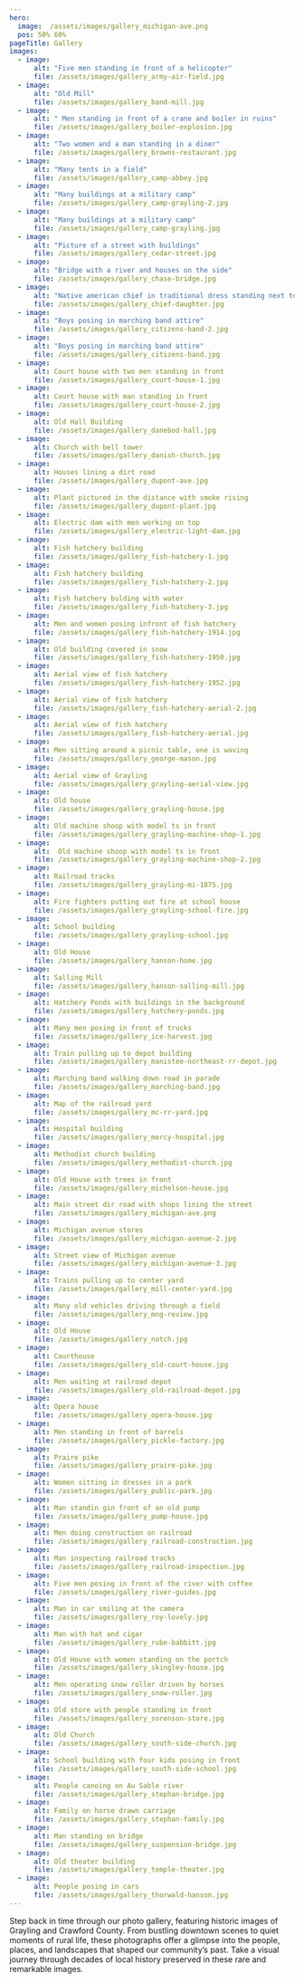```yaml
---
hero:
  image:  /assets/images/gallery_michigan-ave.png
  pos: 50% 60%
pageTitle: Gallery
images:
  - image: 
      alt: "Five men standing in front of a helicopter"
      file: /assets/images/gallery_army-air-field.jpg
  - image: 
      alt: "Old Mill"
      file: /assets/images/gallery_band-mill.jpg
  - image: 
      alt: " Men standing in front of a crane and boiler in ruins"
      file: /assets/images/gallery_boiler-explosion.jpg
  - image: 
      alt: "Two women and a man standing in a diner"
      file: /assets/images/gallery_browns-restaurant.jpg
  - image: 
      alt: "Many tents in a field"
      file: /assets/images/gallery_camp-abbey.jpg
  - image: 
      alt: "Many buildings at a military camp"
      file: /assets/images/gallery_camp-grayling-2.jpg
  - image: 
      alt: "Many buildings at a military camp"
      file: /assets/images/gallery_camp-grayling.jpg
  - image: 
      alt: "Picture of a street with buildings"
      file: /assets/images/gallery_cedar-street.jpg
  - image: 
      alt: "Bridge with a river and houses on the side"
      file: /assets/images/gallery_chase-bridge.jpg
  - image: 
      alt: "Native american chief in traditional dress standing next to native american daughter in dress"
      file: /assets/images/gallery_chief-daughter.jpg
  - image: 
      alt: "Boys posing in marching band attire"
      file: /assets/images/gallery_citizens-band-2.jpg
  - image: 
      alt: "Boys posing in marching band attire"
      file: /assets/images/gallery_citizens-band.jpg
  - image: 
      alt: Court house with two men standing in front
      file: /assets/images/gallery_court-house-1.jpg
  - image: 
      alt: Court house with man standing in front
      file: /assets/images/gallery_court-house-2.jpg
  - image: 
      alt: Old Hall Building
      file: /assets/images/gallery_danebod-hall.jpg
  - image: 
      alt: Church with bell tower
      file: /assets/images/gallery_danish-church.jpg
  - image: 
      alt: Houses lining a dirt road
      file: /assets/images/gallery_dupont-ave.jpg
  - image: 
      alt: Plant pictured in the distance with smoke rising
      file: /assets/images/gallery_dupont-plant.jpg
  - image: 
      alt: Electric dam with men working on top
      file: /assets/images/gallery_electric-light-dam.jpg
  - image: 
      alt: Fish hatchery building
      file: /assets/images/gallery_fish-hatchery-1.jpg
  - image: 
      alt: Fish hatchery building
      file: /assets/images/gallery_fish-hatchery-2.jpg
  - image: 
      alt: Fish hatchery bulding with water
      file: /assets/images/gallery_fish-hatchery-3.jpg
  - image: 
      alt: Men and women posing infront of fish hatchery
      file: /assets/images/gallery_fish-hatchery-1914.jpg
  - image: 
      alt: Old building covered in snow
      file: /assets/images/gallery_fish-hatchery-1950.jpg
  - image: 
      alt: Aerial view of fish hatchery
      file: /assets/images/gallery_fish-hatchery-1952.jpg
  - image: 
      alt: Aerial view of fish hatchery
      file: /assets/images/gallery_fish-hatchery-aerial-2.jpg
  - image: 
      alt: Aerial view of fish hatchery
      file: /assets/images/gallery_fish-hatchery-aerial.jpg
  - image: 
      alt: Men sitting around a picnic table, one is waving
      file: /assets/images/gallery_george-mason.jpg
  - image: 
      alt: Aerial view of Grayling
      file: /assets/images/gallery_grayling-aerial-view.jpg
  - image: 
      alt: Old house
      file: /assets/images/gallery_grayling-house.jpg
  - image: 
      alt: Old machine shoop with model ts in front
      file: /assets/images/gallery_grayling-machine-shop-1.jpg
  - image: 
      alt:  Old machine shoop with model ts in front
      file: /assets/images/gallery_grayling-machine-shop-2.jpg
  - image: 
      alt: Railroad tracks
      file: /assets/images/gallery_grayling-mi-1875.jpg
  - image: 
      alt: Fire fighters putting out fire at school house
      file: /assets/images/gallery_grayling-school-fire.jpg
  - image: 
      alt: School building
      file: /assets/images/gallery_grayling-school.jpg
  - image: 
      alt: Old House
      file: /assets/images/gallery_hanson-home.jpg
  - image: 
      alt: Salling Mill
      file: /assets/images/gallery_hanson-salling-mill.jpg
  - image: 
      alt: Hatchery Ponds with buildings in the background
      file: /assets/images/gallery_hatchery-ponds.jpg
  - image: 
      alt: Many men posing in front of trucks
      file: /assets/images/gallery_ice-harvest.jpg
  - image: 
      alt: Train pulling up to depot building
      file: /assets/images/gallery_manistee-northeast-rr-depot.jpg
  - image: 
      alt: Marching band walking down road in parade
      file: /assets/images/gallery_marching-band.jpg
  - image: 
      alt: Map of the railroad yard
      file: /assets/images/gallery_mc-rr-yard.jpg
  - image: 
      alt: Hospital building
      file: /assets/images/gallery_mercy-hospital.jpg
  - image: 
      alt: Methodist church building
      file: /assets/images/gallery_methodist-church.jpg
  - image: 
      alt: Old House with trees in front
      file: /assets/images/gallery_michelson-house.jpg
  - image: 
      alt: Main street dir road with shops lining the street
      file: /assets/images/gallery_michigan-ave.png
  - image: 
      alt: Michigan avenue stores
      file: /assets/images/gallery_michigan-avenue-2.jpg
  - image: 
      alt: Street view of Michigan avenue
      file: /assets/images/gallery_michigan-avenue-3.jpg
  - image: 
      alt: Trains pulling up to center yard
      file: /assets/images/gallery_mill-center-yard.jpg
  - image: 
      alt: Many old vehicles driving through a field
      file: /assets/images/gallery_mng-review.jpg
  - image: 
      alt: Old House
      file: /assets/images/gallery_notch.jpg
  - image: 
      alt: Courthouse
      file: /assets/images/gallery_old-court-house.jpg
  - image: 
      alt: Men waiting at railroad depot
      file: /assets/images/gallery_old-railroad-depot.jpg
  - image: 
      alt: Opera house
      file: /assets/images/gallery_opera-house.jpg
  - image: 
      alt: Men standing in front of barrels
      file: /assets/images/gallery_pickle-factory.jpg
  - image: 
      alt: Praire pike
      file: /assets/images/gallery_praire-pike.jpg
  - image: 
      alt: Women sitting in dresses in a park
      file: /assets/images/gallery_public-park.jpg
  - image: 
      alt: Man standin gin front of an old pump
      file: /assets/images/gallery_pump-house.jpg
  - image: 
      alt: Men doing construction on railroad
      file: /assets/images/gallery_railroad-construction.jpg
  - image: 
      alt: Man inspecting railroad tracks
      file: /assets/images/gallery_railroad-inspection.jpg
  - image: 
      alt: Five men posing in front of the river with coffee
      file: /assets/images/gallery_river-guides.jpg
  - image: 
      alt: Man in car smiling at the camera
      file: /assets/images/gallery_roy-lovely.jpg
  - image: 
      alt: Man with hat and cigar 
      file: /assets/images/gallery_rube-babbitt.jpg
  - image: 
      alt: Old House with women standing on the portch
      file: /assets/images/gallery_skingley-house.jpg
  - image: 
      alt: Men operating snow roller driven by horses
      file: /assets/images/gallery_snow-roller.jpg
  - image: 
      alt: Old store with people standing in front
      file: /assets/images/gallery_sorenson-store.jpg
  - image: 
      alt: Old Church
      file: /assets/images/gallery_south-side-church.jpg
  - image: 
      alt: School building with four kids posing in front
      file: /assets/images/gallery_south-side-school.jpg
  - image: 
      alt: People canoing on Au Sable river
      file: /assets/images/gallery_stephan-bridge.jpg
  - image: 
      alt: Family on horse drawn carriage
      file: /assets/images/gallery_stephan-family.jpg
  - image: 
      alt: Man standing on bridge
      file: /assets/images/gallery_suspension-bridge.jpg
  - image: 
      alt: Old theater building
      file: /assets/images/gallery_temple-theater.jpg
  - image: 
      alt: People posing in cars
      file: /assets/images/gallery_thorwald-hanson.jpg
---
```


Step back in time through our photo gallery, featuring historic images of Grayling and Crawford County. From bustling downtown scenes to quiet moments of rural life, these photographs offer a glimpse into the people, places, and landscapes that shaped our community’s past. Take a visual journey through decades of local history preserved in these rare and remarkable images.
